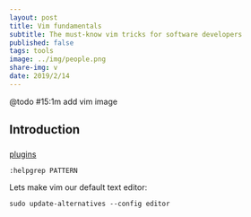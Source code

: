 ```yaml
---
layout: post
title: Vim fundamentals
subtitle: The must-know vim tricks for software developers
published: false
tags: tools
image: ../img/people.png
share-img: v
date: 2019/2/14
---
```


@todo #15:1m add vim image


## Introduction

###

[plugins](https://github.com/thoughtstream/Damian-Conway-s-Vim-Setup)

```
:helpgrep PATTERN
```

Lets make vim our default text editor:

```git
sudo update-alternatives --config editor
```